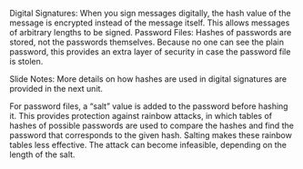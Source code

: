 Digital Signatures: When you sign messages digitally, the hash value of the message is encrypted instead of the message itself. This allows messages of arbitrary lengths to be signed. 
Password Files: Hashes of passwords are stored, not the passwords themselves. Because no one can see the plain password, this provides an extra layer of security in case the password file is stolen.

Slide Notes: More details on how hashes are used in digital signatures are provided in the next unit.

For password files,  a “salt” value is added to the password before hashing it. This provides protection against rainbow attacks, in which tables of hashes of possible passwords are used to compare the hashes and find the password that corresponds to the given hash. Salting makes these rainbow tables less effective. The attack can become infeasible, depending on the length of the salt. 

